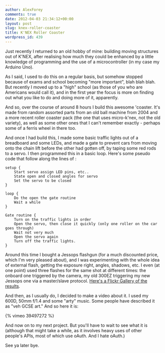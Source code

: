 ```yaml
---
author: AlexForey
comments: true
date: 2012-04-03 21:34:12+00:00
layout: post
slug: knex-roller-coaster
title: K'NEX Roller Coaster
wordpress_id: 439
---
```


Just recently I returned to an old hobby of mine: building moving structures out of K'NEX, after realising how much they could be enhanced by a little knowledge of programming and the use of a microcontroller (in my case my Arduino Uno).

As I said, I used to do this on a regular basis, but somehow stopped because of exams and school becoming "more important", blah blah blah. But recently I moved up to a "high" school (as those of you who are Americans would call it), and in the first year the focus is more on finding out what you like to do and doing more of it, apparently.

And so, over the course of around 8 hours I build this awesome 'coaster. It's made from random assorted parts from an old ball machine from 2004 and a more recent roller coaster pack (the one that uses micro-k'nex, not the old variety), as well as some other ones that I can't remember exactly - perhaps some of a ferris wheel in there too.

And once I had build this, I made some basic traffic lights out of a breadboard and some LEDs, and made a gate to prevent cars from moving onto the chain lift before the other had gotten off, by taping some red rods to a servo. I then programmed this in a basic loop. Here's some pseudo code that follow along the lines of :

    
    setup {
        Start servo assign LED pins, etc..
        State open and closed angles for servo
        Set the servo to be closed
    }
    
    loop {
        Do the open the gate routine
        Wait a while
    }

    Gate routine {
        Turn on the traffic lights in order
        Open the servo, then close it quickly (only one roller on the car goes through)
        Wait not very much
        Open the servo again
        Turn off the traffic lights.    
    }


Around this time I bought a Jessops flashgun (for a much discounted price, which I'm very pleased about), and I was experimenting with the whole idea of external flash, getting the exposure right, angles, shadows, etc. I even (at one point) used three flashes for the same shot at different times: the onboard one triggered by the camera, my old 300EZ triggering my new Jessops one via a master/slave protocol. [Here's a Flickr Gallery of the results](http://www.flickr.com/photos/alexforey/sets/72157629703199571/).

And then, as I usually do, I decided to make a video about it. I used my 600D, 50mm f/1.4 and some "arty" music. Some people have described it as "veh GCSE art." And so here it is:

{% vimeo 39497272 %}

And now on to my next project. But you'll have to wait to see what it is (although that might take a while, as it involves heavy uses of other people's APIs, most of which use oAuth. And I hate oAuth.)

See ya later bye.
